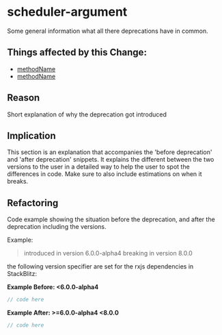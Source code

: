 <!-- ruid-groups

- 7.0.0-beta.5:
  - https://github.com/BioPhoton/rxjs/tree/7.0.0-beta.5/src/internal/operators/mergeWith.ts#L52
  - https://github.com/BioPhoton/rxjs/tree/7.0.0-beta.5/src/internal/operators/mergeWith.ts#L54
  - https://github.com/BioPhoton/rxjs/tree/7.0.0-beta.5/src/internal/observable/combineLatest.ts#L48
  - https://github.com/BioPhoton/rxjs/tree/7.0.0-beta.5/src/internal/observable/combineLatest.ts#L50
  - https://github.com/BioPhoton/rxjs/tree/7.0.0-beta.5/src/internal/observable/combineLatest.ts#L52
  - https://github.com/BioPhoton/rxjs/tree/7.0.0-beta.5/src/internal/observable/combineLatest.ts#L54
  - https://github.com/BioPhoton/rxjs/tree/7.0.0-beta.5/src/internal/observable/combineLatest.ts#L56
  - https://github.com/BioPhoton/rxjs/tree/7.0.0-beta.5/src/internal/observable/combineLatest.ts#L58
  - https://github.com/BioPhoton/rxjs/tree/7.0.0-beta.5/src/internal/observable/combineLatest.ts#L60
  - https://github.com/BioPhoton/rxjs/tree/7.0.0-beta.5/src/internal/observable/combineLatest.ts#L96
  - https://github.com/BioPhoton/rxjs/tree/7.0.0-beta.5/src/internal/observable/combineLatest.ts#L99
  - https://github.com/BioPhoton/rxjs/tree/7.0.0-beta.5/src/internal/observable/combineLatest.ts#L102
  - https://github.com/BioPhoton/rxjs/tree/7.0.0-beta.5/src/internal/observable/concat.ts#L8
  - https://github.com/BioPhoton/rxjs/tree/7.0.0-beta.5/src/internal/observable/concat.ts#L10
  - https://github.com/BioPhoton/rxjs/tree/7.0.0-beta.5/src/internal/observable/concat.ts#L12
  - https://github.com/BioPhoton/rxjs/tree/7.0.0-beta.5/src/internal/observable/concat.ts#L14
  - https://github.com/BioPhoton/rxjs/tree/7.0.0-beta.5/src/internal/observable/concat.ts#L16
  - https://github.com/BioPhoton/rxjs/tree/7.0.0-beta.5/src/internal/observable/concat.ts#L18
  - https://github.com/BioPhoton/rxjs/tree/7.0.0-beta.5/src/internal/observable/from.ts#L8
  - https://github.com/BioPhoton/rxjs/tree/7.0.0-beta.5/src/internal/observable/merge.ts#L9
  - https://github.com/BioPhoton/rxjs/tree/7.0.0-beta.5/src/internal/observable/merge.ts#L11
  - https://github.com/BioPhoton/rxjs/tree/7.0.0-beta.5/src/internal/observable/merge.ts#L13
  - https://github.com/BioPhoton/rxjs/tree/7.0.0-beta.5/src/internal/observable/merge.ts#L15
  - https://github.com/BioPhoton/rxjs/tree/7.0.0-beta.5/src/internal/observable/merge.ts#L17
  - https://github.com/BioPhoton/rxjs/tree/7.0.0-beta.5/src/internal/observable/merge.ts#L19
  - https://github.com/BioPhoton/rxjs/tree/7.0.0-beta.5/src/internal/observable/merge.ts#L21
  - https://github.com/BioPhoton/rxjs/tree/7.0.0-beta.5/src/internal/observable/merge.ts#L23
  - https://github.com/BioPhoton/rxjs/tree/7.0.0-beta.5/src/internal/observable/merge.ts#L25
  - https://github.com/BioPhoton/rxjs/tree/7.0.0-beta.5/src/internal/observable/merge.ts#L27
  - https://github.com/BioPhoton/rxjs/tree/7.0.0-beta.5/src/internal/observable/merge.ts#L29
  - https://github.com/BioPhoton/rxjs/tree/7.0.0-beta.5/src/internal/observable/merge.ts#L31
  - https://github.com/BioPhoton/rxjs/tree/7.0.0-beta.5/src/internal/observable/merge.ts#L47
  - https://github.com/BioPhoton/rxjs/tree/7.0.0-beta.5/src/internal/observable/merge.ts#L50
  - https://github.com/BioPhoton/rxjs/tree/7.0.0-beta.5/src/internal/observable/of.ts#L11
  - https://github.com/BioPhoton/rxjs/tree/7.0.0-beta.5/src/internal/observable/of.ts#L13
  - https://github.com/BioPhoton/rxjs/tree/7.0.0-beta.5/src/internal/observable/of.ts#L15
  - https://github.com/BioPhoton/rxjs/tree/7.0.0-beta.5/src/internal/observable/of.ts#L17
  - https://github.com/BioPhoton/rxjs/tree/7.0.0-beta.5/src/internal/observable/of.ts#L19
  - https://github.com/BioPhoton/rxjs/tree/7.0.0-beta.5/src/internal/observable/of.ts#L21
  - https://github.com/BioPhoton/rxjs/tree/7.0.0-beta.5/src/internal/observable/of.ts#L23
  - https://github.com/BioPhoton/rxjs/tree/7.0.0-beta.5/src/internal/observable/of.ts#L26
  - https://github.com/BioPhoton/rxjs/tree/7.0.0-beta.5/src/internal/observable/of.ts#L29
  - https://github.com/BioPhoton/rxjs/tree/7.0.0-beta.5/src/internal/operators/endWith.ts#L8
  - https://github.com/BioPhoton/rxjs/tree/7.0.0-beta.5/src/internal/operators/endWith.ts#L10
  - https://github.com/BioPhoton/rxjs/tree/7.0.0-beta.5/src/internal/operators/endWith.ts#L12
  - https://github.com/BioPhoton/rxjs/tree/7.0.0-beta.5/src/internal/operators/endWith.ts#L14
  - https://github.com/BioPhoton/rxjs/tree/7.0.0-beta.5/src/internal/operators/endWith.ts#L16
  - https://github.com/BioPhoton/rxjs/tree/7.0.0-beta.5/src/internal/operators/endWith.ts#L18
  - https://github.com/BioPhoton/rxjs/tree/7.0.0-beta.5/src/internal/operators/endWith.ts#L20
  - https://github.com/BioPhoton/rxjs/tree/7.0.0-beta.5/src/internal/operators/startWith.ts#L8
  - https://github.com/BioPhoton/rxjs/tree/7.0.0-beta.5/src/internal/operators/startWith.ts#L10
  - https://github.com/BioPhoton/rxjs/tree/7.0.0-beta.5/src/internal/operators/startWith.ts#L12
  - https://github.com/BioPhoton/rxjs/tree/7.0.0-beta.5/src/internal/operators/startWith.ts#L14
  - https://github.com/BioPhoton/rxjs/tree/7.0.0-beta.5/src/internal/operators/startWith.ts#L16
  - https://github.com/BioPhoton/rxjs/tree/7.0.0-beta.5/src/internal/operators/startWith.ts#L18
  - https://github.com/BioPhoton/rxjs/tree/7.0.0-beta.5/src/internal/operators/startWith.ts#L20
  - https://github.com/BioPhoton/rxjs/tree/7.0.0-beta.5/src/internal/observable/of.ts#L9
  - https://github.com/BioPhoton/rxjs/tree/7.0.0-beta.5/src/internal/scheduler/VirtualTimeScheduler.ts#L9
  - https://github.com/BioPhoton/rxjs/tree/7.0.0-beta.5/src/internal/operators/mergeWith.ts#L28
  - https://github.com/BioPhoton/rxjs/tree/7.0.0-beta.5/src/internal/operators/mergeWith.ts#L30
  - https://github.com/BioPhoton/rxjs/tree/7.0.0-beta.5/src/internal/operators/mergeWith.ts#L32
  - https://github.com/BioPhoton/rxjs/tree/7.0.0-beta.5/src/internal/operators/mergeWith.ts#L34
  - https://github.com/BioPhoton/rxjs/tree/7.0.0-beta.5/src/internal/operators/mergeWith.ts#L36
  - https://github.com/BioPhoton/rxjs/tree/7.0.0-beta.5/src/internal/operators/mergeWith.ts#L38
  - https://github.com/BioPhoton/rxjs/tree/7.0.0-beta.5/src/internal/operators/mergeWith.ts#L40
  - https://github.com/BioPhoton/rxjs/tree/7.0.0-beta.5/src/internal/operators/mergeWith.ts#L42
  - https://github.com/BioPhoton/rxjs/tree/7.0.0-beta.5/src/internal/operators/mergeWith.ts#L44
  - https://github.com/BioPhoton/rxjs/tree/7.0.0-beta.5/src/internal/operators/mergeWith.ts#L46
  - https://github.com/BioPhoton/rxjs/tree/7.0.0-beta.5/src/internal/operators/mergeWith.ts#L48
  - https://github.com/BioPhoton/rxjs/tree/7.0.0-beta.5/src/internal/operators/mergeWith.ts#L50
- 7.0.0-alpha.1:
  - https://github.com/BioPhoton/rxjs/tree/7.0.0-alpha.1/src/internal/operators/endWith.ts#L30
  - https://github.com/BioPhoton/rxjs/tree/7.0.0-alpha.1/src/internal/operators/startWith.ts#L30
- 6.6.0:
  - https://github.com/BioPhoton/rxjs/tree/6.6.0/src/internal/observable/concat.ts#L30
  - https://github.com/BioPhoton/rxjs/tree/6.6.0/src/internal/observable/concat.ts#L33
- 6.5.0:
  - https://github.com/BioPhoton/rxjs/tree/6.5.0/src/internal/observable/of.ts#L30

ruid-groups -->

# scheduler-argument

Some general information what all there deprecations have in common.

## Things affected by this Change:

- [methodName](url)
- [methodName](url)

## Reason

Short explanation of why the deprecation got introduced

## Implication

This section is an explanation that accompanies the 'before deprecation' and 'after deprecation' snippets.
It explains the different between the two versions to the user in a detailed way to help the user to spot the differences in code.
Make sure to also include estimations on when it breaks.

## Refactoring

Code example showing the situation before the deprecation, and after the deprecation including the versions.

Example:

> introduced in version 6.0.0-alpha4
> breaking in version 8.0.0

the following version specifier are set for the rxjs dependencies in StackBlitz:

**Example Before: <6.0.0-alpha4**

```ts
// code here
```

**Example After: >=6.0.0-alpha4 <8.0.0**

```ts
// code here
```
